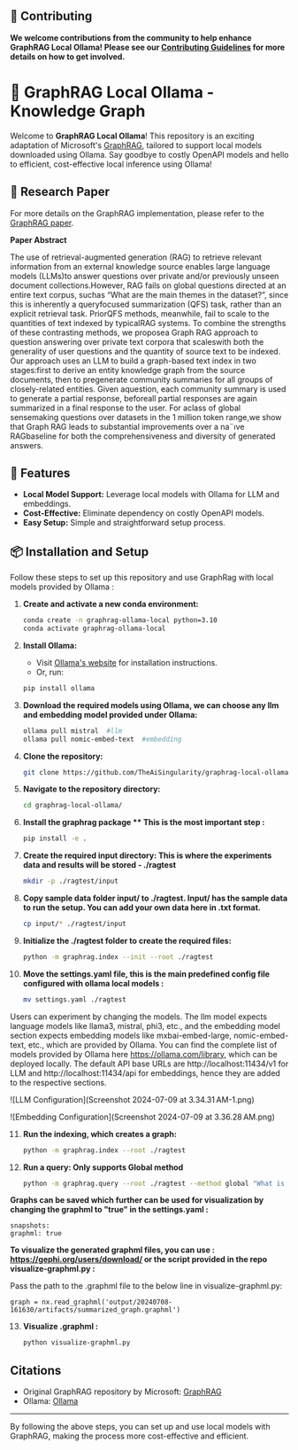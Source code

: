 ## 🤝 Contributing

**We welcome contributions from the community to help enhance GraphRAG Local Ollama! Please see our [Contributing Guidelines](CONTRIBUTING.md) for more details on how to get involved.**

# 🚀 GraphRAG Local Ollama - Knowledge Graph

Welcome to **GraphRAG Local Ollama**! This repository is an exciting adaptation of Microsoft's [GraphRAG](https://github.com/microsoft/graphrag), tailored to support local models downloaded using Ollama. Say goodbye to costly OpenAPI models and hello to efficient, cost-effective local inference using Ollama!

## 📄 Research Paper

For more details on the GraphRAG implementation, please refer to the [GraphRAG paper](https://arxiv.org/pdf/2404.16130).

**Paper Abstract**

The use of retrieval-augmented generation (RAG) to retrieve relevant information from an external knowledge source enables large language models (LLMs)to answer questions over private and/or previously unseen document collections.However, RAG fails on global questions directed at an entire text corpus, suchas “What are the main themes in the dataset?”, since this is inherently a queryfocused summarization (QFS) task, rather than an explicit retrieval task. PriorQFS methods, meanwhile, fail to scale to the quantities of text indexed by typicalRAG systems. To combine the strengths of these contrasting methods, we proposea Graph RAG approach to question answering over private text corpora that scaleswith both the generality of user questions and the quantity of source text to be indexed. Our approach uses an LLM to build a graph-based text index in two stages:first to derive an entity knowledge graph from the source documents, then to pregenerate community summaries for all groups of closely-related entities. Given aquestion, each community summary is used to generate a partial response, beforeall partial responses are again summarized in a final response to the user. For aclass of global sensemaking questions over datasets in the 1 million token range,we show that Graph RAG leads to substantial improvements over a na¨ıve RAGbaseline for both the comprehensiveness and diversity of generated answers.

## 🌟 Features

- **Local Model Support:** Leverage local models with Ollama for LLM and embeddings.
- **Cost-Effective:** Eliminate dependency on costly OpenAPI models.
- **Easy Setup:** Simple and straightforward setup process.

## 📦 Installation and Setup

Follow these steps to set up this repository and use GraphRag with local models provided by Ollama :

1. **Create and activate a new conda environment:**

   ```bash
   conda create -n graphrag-ollama-local python=3.10
   conda activate graphrag-ollama-local
   ```
2. **Install Ollama:**

   - Visit [Ollama&#39;s website](https://ollama.com/) for installation instructions.
   - Or, run:

   ```bash
   pip install ollama
   ```
3. **Download the required models using Ollama, we can choose any llm and embedding model provided under Ollama:**

   ```bash
   ollama pull mistral  #llm
   ollama pull nomic-embed-text  #embedding
   ```
4. **Clone the repository:**

   ```bash
   git clone https://github.com/TheAiSingularity/graphrag-local-ollama.git
   ```
5. **Navigate to the repository directory:**

   ```bash
   cd graphrag-local-ollama/
   ```
6. **Install the graphrag package ** This is the most important step :**

   ```bash
   pip install -e .
   ```
7. **Create the required input directory: This is where the experiments data and results will be stored - ./ragtest**

   ```bash
   mkdir -p ./ragtest/input
   ```
8. **Copy sample data folder input/  to  ./ragtest. Input/ has the sample data to run the setup. You can add your own data here in .txt format.**

   ```bash
   cp input/* ./ragtest/input
   ```
9. **Initialize the ./ragtest folder to create the required files:**

   ```bash
   python -m graphrag.index --init --root ./ragtest
   ```
10. **Move the settings.yaml file, this is the main predefined config file configured with ollama local models :**

    ```bash
    mv settings.yaml ./ragtest
    ```

Users can experiment by changing the models. The llm model expects language models like llama3, mistral, phi3, etc., and the embedding model section expects embedding models like mxbai-embed-large, nomic-embed-text, etc., which are provided by Ollama. You can find the complete list of models provided by Ollama here https://ollama.com/library, which can be deployed locally. The default API base URLs are http://localhost:11434/v1 for LLM and http://localhost:11434/api for embeddings, hence they are added to the respective sections.

![LLM Configuration](Screenshot 2024-07-09 at 3.34.31 AM-1.png)

![Embedding Configuration](Screenshot 2024-07-09 at 3.36.28 AM.png)

11. **Run the indexing, which creates a graph:**

    ```bash
    python -m graphrag.index --root ./ragtest
    ```
12. **Run a query: Only supports Global method**

    ```bash
    python -m graphrag.query --root ./ragtest --method global "What is machinelearning?"
    ```

**Graphs can be saved which further can be used for visualization by changing the graphml to "true" in the settings.yaml :**

    snapshots:
    graphml: true

**To visualize the generated graphml files, you can use : https://gephi.org/users/download/ or the script provided in the repo visualize-graphml.py :**

Pass the path to the .graphml file to the below line in visualize-graphml.py:

    graph = nx.read_graphml('output/20240708-161630/artifacts/summarized_graph.graphml')

13. **Visualize .graphml :**

    ```bash
    python visualize-graphml.py
    ```

## Citations

- Original GraphRAG repository by Microsoft: [GraphRAG](https://github.com/microsoft/graphrag)
- Ollama: [Ollama](https://ollama.com/)

---

By following the above steps, you can set up and use local models with GraphRAG, making the process more cost-effective and efficient.
